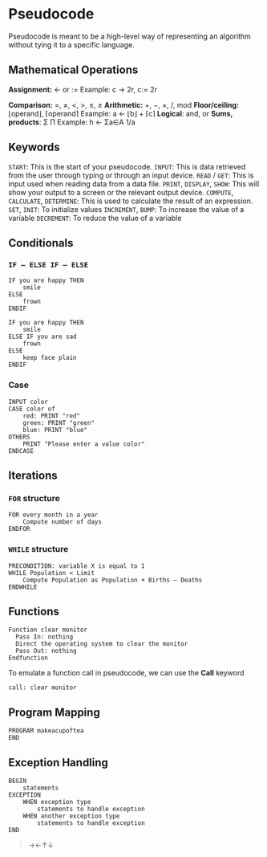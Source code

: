 # Pseudocode

Pseudocode is meant to be a high-level way of representing an algorithm without tying it to a specific language.

## Mathematical Operations

**Assignment:** ← or :=
Example: c → 2r, c:= 2r

**Comparison:** =, ≠, <, >, ≤, ≥
**Arithmetic:** +, −, ×, /, mod
**Floor/ceiling:** ⌊operand⌋, ⌈operand⌉
Example: a ←    ⌊b⌋    + ⌈c⌉
**Logical**: and, or
**Sums, products**: Σ Π
    Example: h ←    Σa∈A    1/a

## Keywords

`START`: This is the start of your pseudocode.
`INPUT`: This is data retrieved from the user through typing or through an input device.
`READ` / `GET`: This is input used when reading data from a data file.
`PRINT`, `DISPLAY`, `SHOW`: This will show your output to a screen or the relevant output device.
`COMPUTE`, `CALCULATE`, `DETERMINE`: This is used to calculate the result of an expression.
`SET`, `INIT`: To initialize values
`INCREMENT`, `BUMP`: To increase the value of a variable
`DECREMENT`: To reduce the value of a variable

## Conditionals

### `IF — ELSE IF — ELSE`

```
IF you are happy THEN
    smile
ELSE
    frown
ENDIF
```

```
IF you are happy THEN
    smile
ELSE IF you are sad
    frown
ELSE
    keep face plain
ENDIF
```

### Case

```
INPUT color
CASE color of
    red: PRINT "red"
    green: PRINT "green"
    blue: PRINT "blue"
OTHERS
    PRINT "Please enter a value color"
ENDCASE
```

## Iterations

### `FOR` structure

```
FOR every month in a year    
	Compute number of days
ENDFOR
```

### `WHILE` structure

```
PRECONDITION: variable X is equal to 1
WHILE Population < Limit    
	Compute Population as Population + Births — Deaths
ENDWHILE
```

## Functions

```
Function clear monitor
  Pass In: nothing
  Direct the operating system to clear the monitor
  Pass Out: nothing
Endfunction
```

To emulate a function call in pseudocode, we can use the **Call** keyword

```
call: clear monitor
```

## Program Mapping

```
PROGRAM makeacupoftea
END
```

## Exception Handling

```
BEGIN 
    statements 
EXCEPTION 
    WHEN exception type 
        statements to handle exception
    WHEN another exception type 
        statements to handle exception
END
```























> →←↑↓